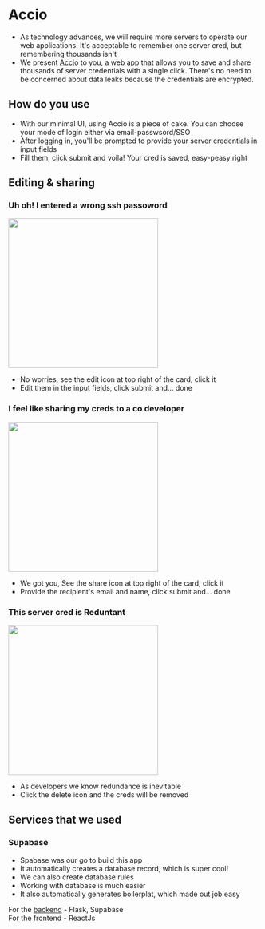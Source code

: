 # Accio

- As technology advances, we will require more servers to operate our web applications. It's acceptable to remember one server cred, but remembering thousands isn't
- We present [Accio](https://accio.fabianferno.tech) to you,  a web app that allows you to save and share thousands of server credentials with a single click. There's no need to be concerned about data leaks because the credentials are encrypted.

## How do you use

- With our minimal UI, using Accio is a piece of cake. You can choose your mode of login either via email-passwsord/SSO
- After logging in, you'll be prompted to provide your server credentials in input fields
- Fill them, click submit and voila! Your cred is saved, easy-peasy right

## Editing & sharing

### Uh oh! I entered a wrong ssh passoword<br/>
<img src="https://countdown-liard.vercel.app/images/ss2.png" height="=300px" width="300px" /> <br/>
- No worries, see the edit icon at top right of the card, click it
- Edit them in the input fields, click submit and... done

### I feel like sharing my creds to a co developer<br/>
<img src="https://countdown-liard.vercel.app/images/ss1.png" height="=300px" width="300px" /> <br/>
- We got you, See the share icon at top right of the card, click it
- Provide the recipient's email and name, click submit and... done

### This server cred is Reduntant<br/>
<img src="https://countdown-liard.vercel.app/images/ss3.png" height="=300px" width="300px" /> <br/>
- As developers we know redundance is inevitable
- Click the delete icon and the creds will be removed

## Services that we used

### Supabase
- Spabase was our go to build this app
- It automatically creates a database record, which is super cool!
- We can also create database rules
- Working with database is much easier
- It also automatically generates boilerplat, which made out job easy

For the [backend](https://github.com/fabianferno/accio-be) - Flask, Supabase <br/>
For the frontend - ReactJs
